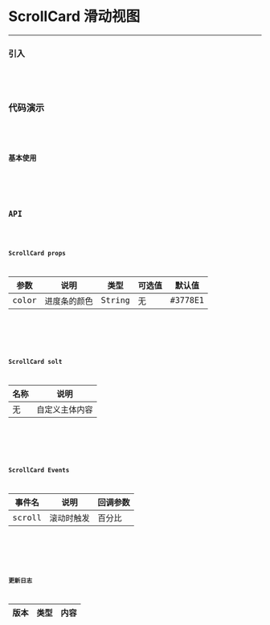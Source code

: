 <!--
 * @Author: Fone`峰
 * @Date: 2021-04-25 14:46:04
 * @LastEditors: Fone`峰
 * @LastEditTime: 2021-05-10 11:09:27
 * @Description: file content
 * @Email: qinrifeng@163.com
 * @Github: https://github.com/FoneQinrf
-->
# ScrollCard 滑动视图
---

<Card>

### 引入
<Code :content="`
import { createApp } from 'vue';
import { ScrollCard } from 'vvmui';\n
const app = createApp();
app.use(ScrollCard);
`"/>

</Card>

## 代码演示

<Card>

### 基本使用
<Code language="html" content='
<ScrollCard>
    <h4 v-for="item in 200">尝试滑动查看效果</h4>
</ScrollCard>'/>

</Card>

## API

<Card>

### ScrollCard props
| 参数 | 说明 | 类型 | 可选值 | 默认值 |
|------|------------|------------|------------|------------|
| color | 进度条的颜色   | String       | 无 | #3778E1 |

</Card>
<br>
<Card>

### ScrollCard solt
| 名称 | 说明 |
|------|------------|
| 无  | 自定义主体内容 |

</Card>
<br>
<Card>

### ScrollCard Events
| 事件名 | 说明 | 回调参数 |
|------|------------|------------|
| scroll | 滚动时触发 |  百分比  |

</Card>
<br>
<Card>

### 更新日志
| 版本 |类型|内容|
|-------------|-|-|

</Card>